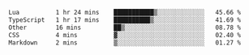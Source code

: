 
<!--START_SECTION:waka-->

```txt
Lua          1 hr 24 mins    ███████████▒░░░░░░░░░░░░░   45.66 %
TypeScript   1 hr 17 mins    ██████████▒░░░░░░░░░░░░░░   41.69 %
Other        16 mins         ██▒░░░░░░░░░░░░░░░░░░░░░░   08.78 %
CSS          4 mins          ▓░░░░░░░░░░░░░░░░░░░░░░░░   02.40 %
Markdown     2 mins          ▒░░░░░░░░░░░░░░░░░░░░░░░░   01.27 %
```

<!--END_SECTION:waka-->
